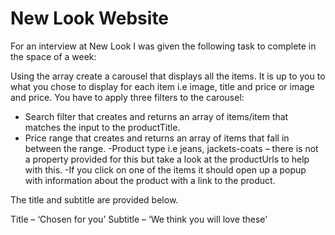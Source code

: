 # New Look Website

For an interview at New Look I was given the following task to complete in the space of a week:

Using the array create a carousel that displays all the items. It is up to you to what you chose to display for each item i.e image, title and price or image and price.
You have to apply three filters to the carousel:

- Search filter that creates and returns an array of items/item that matches the input to the productTitle.
- Price range that creates and returns an array of items that fall in between the range.
 -Product type i.e jeans, jackets-coats – there is not a property provided for this but take a look at the productUrls to help with this.
 -If you click on one of the items it should open up a popup with information about the product with a link to the product.

The title and subtitle are provided below. 

Title – ‘Chosen for you’
Subtitle – ‘We think you will love these’
